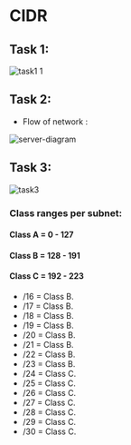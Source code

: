 # CIDR
## Task 1:
![task1 1](https://user-images.githubusercontent.com/66349803/178140938-c2bcb041-a33c-412b-82a8-a06d632bdfa0.jpg)

## Task 2:
- Flow of network : 

![server-diagram](https://user-images.githubusercontent.com/66349803/178145868-404f682c-3c00-4a42-a067-fe3fdf6afa6f.png)


## Task 3:
![task3](https://user-images.githubusercontent.com/66349803/178141716-7ceb3128-f664-45f3-9530-0c5e08aecd9e.jpeg)
### Class ranges per subnet:
#### **Class A** = 0 - 127
#### **Class B** = 128 - 191
#### **Class C** = 192 - 223
- /16 = Class B.
- /17 = Class B.
- /18 = Class B.
- /19 = Class B.
- /20 = Class B.
- /21 = Class B.
- /22 = Class B.
- /23 = Class B.
- /24 = Class C.
- /25 = Class C.
- /26 = Class C.
- /27 = Class C.
- /28 = Class C.
- /29 = Class C.
- /30 = Class C.
